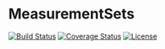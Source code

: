 # MeasurementSets

[![Build Status](https://travis-ci.org/mweastwood/MeasurementSets.jl.svg?branch=master)](https://travis-ci.org/mweastwood/MeasurementSets.jl)
[![Coverage Status](https://coveralls.io/repos/mweastwood/MeasurementSets.jl/badge.svg?branch=master)](https://coveralls.io/r/mweastwood/MeasurementSets.jl?branch=master)
[![License](https://img.shields.io/badge/license-GPLv3%2B-blue.svg)](LICENSE.md)

